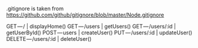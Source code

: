 .gitignore is taken from https://github.com/github/gitignore/blob/master/Node.gitignore

GET — / | displayHome()
GET — /users | getUsers()
GET — /users/:id | getUserById()
POST — users | createUser()
PUT — /users/:id | updateUser()
DELETE — /users/:id | deleteUser()
